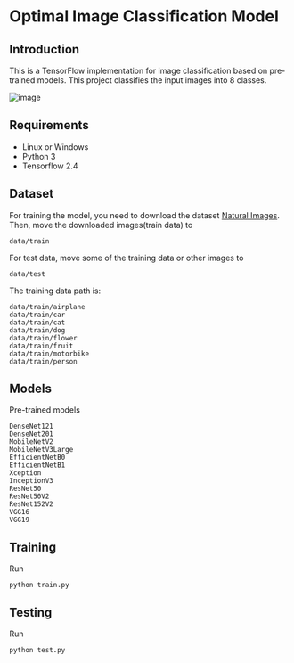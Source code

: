 # Optimal Image Classification Model

## Introduction
This is a TensorFlow implementation for image classification based on pre-trained models.
This project classifies the input images into 8 classes.

![image](https://github.com/uof1745-cmd/PCN/blob/main/img/2.PNG)

## Requirements
* Linux or Windows
* Python 3
* Tensorflow 2.4

## Dataset
For training the model, you need to download the dataset [Natural Images](https://www.kaggle.com/datasets/prasunroy/natural-images). Then, move the downloaded images(train data) to
```
data/train
```
For test data, move some of the training data or other images to
```
data/test
```
The training data path is:
```
data/train/airplane
data/train/car
data/train/cat
data/train/dog
data/train/flower
data/train/fruit
data/train/motorbike
data/train/person
```

## Models
Pre-trained models
```
DenseNet121
DenseNet201
MobileNetV2
MobileNetV3Large
EfficientNetB0
EfficientNetB1
Xception
InceptionV3
ResNet50
ResNet50V2
ResNet152V2
VGG16
VGG19
```

## Training
Run
```
python train.py
```

## Testing
Run
```
python test.py
```

